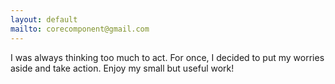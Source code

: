 ```yaml
---
layout: default
mailto: corecomponent@gmail.com
---
```


I was always thinking too much to act. For once, I decided to put my worries aside and take action. Enjoy my small but useful work!
